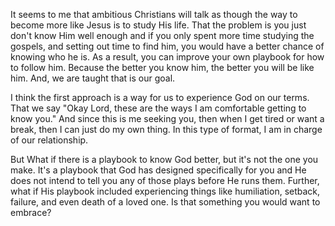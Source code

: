 It seems to me that ambitious Christians will talk as though the way to become more like Jesus is to study His life. That the problem is you just don't know Him well enough and if you only spent more time studying the gospels, and setting out time to find him, you would have a better chance of knowing who he is. As a result, you can improve your own playbook for how to follow him. Because the better you know him, the better you will be like him. And, we are taught that is our goal.

I think the first approach is a way for us to experience God on our terms. That we say "Okay Lord, these are the ways I am comfortable getting to know you." And since this is me seeking you, then when I get tired or want a break, then I can just do my own thing. In this type of format, I am in charge of our relationship.

But What if there is a playbook to know God better, but it's not the one you make. It's a playbook that God has designed specifically for you and He does not intend to tell you any of those plays before He runs them. Further, what if His playbook included experiencing things like humiliation, setback, failure, and even death of a loved one. Is that something you would want to embrace?

